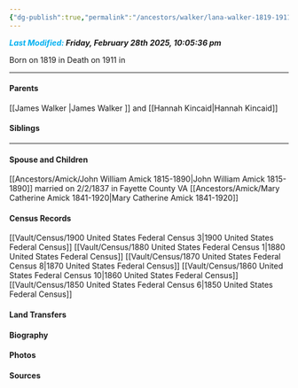 ```yaml
---
{"dg-publish":true,"permalink":"/ancestors/walker/lana-walker-1819-1911/","tags":["Lana-Walker"]}
---
```


***<font color="#00b0f0">Last Modified:</font> Friday, February 28th 2025, 10:05:36 pm***

Born on  1819 in <!-- link to place -->
Death on 1911 in <!-- link to place -->

---
#### Parents

[[James Walker \|James Walker ]] and [[Hannah Kincaid\|Hannah Kincaid]]
#### Siblings
<!-- Link to sibling -->

---
#### Spouse and Children
[[Ancestors/Amick/John William Amick 1815-1890\|John William Amick 1815-1890]] married on 2/2/1837 in Fayette County VA
[[Ancestors/Amick/Mary Catherine Amick 1841-1920\|Mary Catherine Amick 1841-1920]]

#### Census Records
[[Vault/Census/1900 United States Federal Census 3\|1900 United States Federal Census]]
[[Vault/Census/1880 United States Federal Census 1\|1880 United States Federal Census]]
[[Vault/Census/1870 United States Federal Census 8\|1870 United States Federal Census]]
[[Vault/Census/1860 United States Federal Census 10\|1860 United States Federal Census]]
[[Vault/Census/1850 United States Federal Census 6\|1850 United States Federal Census]]
#### Land Transfers

#### Biography

#### Photos

#### Sources

